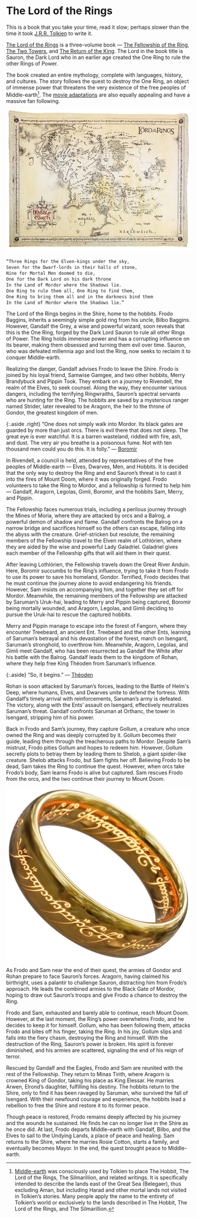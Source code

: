 # The Lord of the Rings

This is a book that you take your time, read it slow; perhaps slower than the time it took [J.R.R. Tolkien](https://en.wikipedia.org/wiki/J._R._R._Tolkien) to write it.

[The Lord of the Rings](https://en.wikipedia.org/wiki/The_Lord_of_the_Rings) is a three-volume book — [The Fellowship of the Ring](https://en.wikipedia.org/wiki/The_Fellowship_of_the_Ring), [The Two Towers](https://en.wikipedia.org/wiki/The_Two_Towers), and [The Return of the King](https://en.wikipedia.org/wiki/The_Return_of_the_King). The Lord in the book title is Sauron, the Dark Lord who in an earlier age created the One Ring to rule the other Rings of Power.

The book created an entire mythology, complete with languages, history, and cultures. The story follows the quest to destroy the One Ring, an object of immense power that threatens the very existence of the free peoples of Middle-earth[^MiddleEarth]. The [movie adaptations](https://en.wikipedia.org/wiki/The_Lord_of_the_Rings_(film_series)) are also equally appealing and have a massive fan following.

<a href="//lotrproject.com/map/"><img class="large" src="/static/2022/lotr-map-of-middle-earth.webp" alt="Map of Middle Earth"></a>

```
“Three Rings for the Elven-kings under the sky,
Seven for the Dwarf-lords in their halls of stone,
Nine for Mortal Men doomed to die,
One for the Dark Lord on his dark throne
In the Land of Mordor where the Shadows lie.
One Ring to rule them all, One Ring to find them,
One Ring to bring them all and in the darkness bind them
In the Land of Mordor where the Shadows lie.”
```

The Lord of the Rings begins in the Shire, home to the hobbits. Frodo Baggins, inherits a seemingly simple gold ring from his uncle, Bilbo Baggins. However, Gandalf the Grey, a wise and powerful wizard, soon reveals that this is the One Ring, forged by the Dark Lord Sauron to rule all other Rings of Power. The Ring holds immense power and has a corrupting influence on its bearer, making them obsessed and turning them evil over time. Sauron, who was defeated millennia ago and lost the Ring, now seeks to reclaim it to conquer Middle-earth.

Realizing the danger, Gandalf advises Frodo to leave the Shire. Frodo is joined by his loyal friend, Samwise Gamgee, and two other hobbits, Merry Brandybuck and Pippin Took. They embark on a journey to Rivendell, the realm of the Elves, to seek counsel. Along the way, they encounter various dangers, including the terrifying Ringwraiths, Sauron’s spectral servants who are hunting for the Ring. The hobbits are saved by a mysterious ranger named Strider, later revealed to be Aragorn, the heir to the throne of Gondor, the greatest kingdom of men.

{:.aside .right}
“One does not simply walk into Mordor. Its black gates are guarded by more than just orcs. There is evil there that does not sleep. The great eye is ever watchful. It is a barren wasteland, riddled with fire, ash, and dust. The very air you breathe is a poisonous fume. Not with ten thousand men could you do this. It is folly.” — [Boromir](https://en.wikipedia.org/wiki/Boromir)

In Rivendell, a council is held, attended by representatives of the free peoples of Middle-earth — Elves, Dwarves, Men, and Hobbits. It is decided that the only way to destroy the Ring and end Sauron’s threat is to cast it into the fires of Mount Doom, where it was originally forged. Frodo volunteers to take the Ring to Mordor, and a fellowship is formed to help him — Gandalf, Aragorn, Legolas, Gimli, Boromir, and the hobbits Sam, Merry, and Pippin.

The Fellowship faces numerous trials, including a perilous journey through the Mines of Moria, where they are attacked by orcs and a Balrog, a powerful demon of shadow and flame. Gandalf confronts the Balrog on a narrow bridge and sacrifices himself so the others can escape, falling into the abyss with the creature. Grief-stricken but resolute, the remaining members of the Fellowship travel to the Elven realm of Lothlórien, where they are aided by the wise and powerful Lady Galadriel. Galadriel gives each member of the Fellowship gifts that will aid them in their quest.

After leaving Lothlórien, the Fellowship travels down the Great River Anduin. Here, Boromir succumbs to the Ring’s influence, trying to take it from Frodo to use its power to save his homeland, Gondor. Terrified, Frodo decides that he must continue the journey alone to avoid endangering his friends. However, Sam insists on accompanying him, and together they set off for Mordor. Meanwhile, the remaining members of the Fellowship are attacked by Saruman’s Uruk-hai, leading to Merry and Pippin being captured, Boromir being mortally wounded, and Aragorn, Legolas, and Gimli deciding to pursue the Uruk-hai to rescue the captured hobbits.

Merry and Pippin manage to escape into the forest of Fangorn, where they encounter Treebeard, an ancient Ent. Treebeard and the other Ents, learning of Saruman’s betrayal and his devastation of the forest, march on Isengard, Saruman’s stronghold, to overthrow him. Meanwhile, Aragorn, Legolas, and Gimli meet Gandalf, who has been resurrected as Gandalf the White after his battle with the Balrog. Gandalf leads them to the kingdom of Rohan, where they help free King Théoden from Saruman’s influence.

{:.aside}
“So, it begins.” — [Théoden](https://en.wikipedia.org/wiki/Théoden)

Rohan is soon attacked by Saruman’s forces, leading to the Battle of Helm's Deep, where humans, Elves, and Dwarves unite to defend the fortress. With Gandalf’s timely arrival with reinforcements, Saruman’s army is defeated. The victory, along with the Ents’ assault on Isengard, effectively neutralizes Saruman’s threat. Gandalf confronts Saruman at Orthanc, the tower in Isengard, stripping him of his power.

Back in Frodo and Sam’s journey, they capture Gollum, a creature who once owned the Ring and was deeply corrupted by it. Gollum becomes their guide, leading them through the treacherous paths to Mordor. Despite Sam’s mistrust, Frodo pities Gollum and hopes to redeem him. However, Gollum secretly plots to betray them by leading them to Shelob, a giant spider-like creature. Shelob attacks Frodo, but Sam fights her off. Believing Frodo to be dead, Sam takes the Ring to continue the quest. However, when orcs take Frodo’s body, Sam learns Frodo is alive but captured. Sam rescues Frodo from the orcs, and the two continue their journey to Mount Doom.

<img class="small right" src="/static/2022/one-ring-to-rule-them-all.webp" alt="One Ring to Rule Them All">

As Frodo and Sam near the end of their quest, the armies of Gondor and Rohan prepare to face Sauron’s forces. Aragorn, having claimed his birthright, uses a palantír to challenge Sauron, distracting him from Frodo’s approach. He leads the combined armies to the Black Gate of Mordor, hoping to draw out Sauron’s troops and give Frodo a chance to destroy the Ring.

Frodo and Sam, exhausted and barely able to continue, reach Mount Doom. However, at the last moment, the Ring’s power overwhelms Frodo, and he decides to keep it for himself. Gollum, who has been following them, attacks Frodo and bites off his finger, taking the Ring. In his joy, Gollum slips and falls into the fiery chasm, destroying the Ring and himself. With the destruction of the Ring, Sauron’s power is broken. His spirit is forever diminished, and his armies are scattered, signaling the end of his reign of terror.

Rescued by Gandalf and the Eagles, Frodo and Sam are reunited with the rest of the Fellowship. They return to Minas Tirith, where Aragorn is crowned King of Gondor, taking his place as King Elessar. He marries Arwen, Elrond’s daughter, fulfilling his destiny. The hobbits return to the Shire, only to find it has been ravaged by Saruman, who survived the fall of Isengard. With their newfound courage and experience, the hobbits lead a rebellion to free the Shire and restore it to its former peace.

Though peace is restored, Frodo remains deeply affected by his journey and the wounds he sustained. He finds he can no longer live in the Shire as he once did. At last, Frodo departs Middle-earth with Gandalf, Bilbo, and the Elves to sail to the Undying Lands, a place of peace and healing. Sam returns to the Shire, where he marries Rosie Cotton, starts a family, and eventually becomes Mayor. In the end, the quest brought peace to Middle-earth.

[^MiddleEarth]: [Middle-earth](https://en.wikipedia.org/wiki/Middle-earth) was consciously used by Tolkien to place The Hobbit, The Lord of the Rings, The Silmarillion, and related writings. It is specifically intended to describe the lands east of the Great Sea (Belegaer), thus excluding Aman, but including Harad and other mortal lands not visited in Tolkien’s stories. Many people apply the name to the entirety of Tolkien’s world or exclusively to the lands described in The Hobbit, The Lord of the Rings, and The Silmarillion.